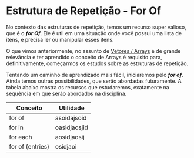 # Estrutura de Repetição - For Of

No contexto das estruturas de repetição, temos um recurso super valioso, que é o ***for Of***. Ele é util em uma situação onde você possui uma lista de itens, e precisa ler ou manipular esses itens.

O que vimos anteriormente, no assunto de [Vetores / Arrays](https://github.com/ldmfabio/1INFOs-vetores) é de grande relevância e ter aprendido o conceito de Arrays é requisito para, definitivamente, começarmos os estudos sobre as estruturas de repetição.

Tentando um caminho de aprendizado mais fácil, iniciaremos pelo ***for of***.
Ainda temos outras possibilidades, que serão abordadas futuramente. A tabela abaixo mostra os recursos que estudaremos, exatamente na sequência em que serão abordados na disciplina.

| Conceito | Utilidade |
| -- | -- |
| for of | asoidajsoid |
| for in | oasidjaosjid |
| for each | aosidjaosij |
| for of (entries) | osidjaoi |

